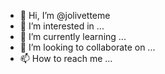 - 👋 Hi, I’m @jolivetteme
- 👀 I’m interested in ...
- 🌱 I’m currently learning ...
- 💞️ I’m looking to collaborate on ...
- 📫 How to reach me ...

<!---
jolivetteme/jolivetteme is a ✨ special ✨ repository because its `README.md` (this file) appears on your GitHub profile.
You can click the Preview link to take a look at your changes.
--->
